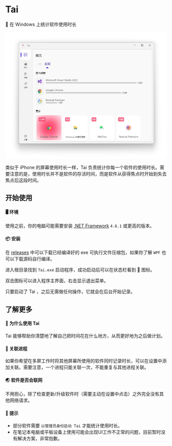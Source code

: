 # Tai
👻 在 Windows 上统计软件使用时长

<img src="index.jpg" width=600 />

类似于 iPhone 的屏幕使用时长一样，Tai 负责统计你每一个软件的使用时长。需要注意的是，使用时长并不是软件的存活时间，而是软件从获得焦点时开始到失去焦点后这段时间。

## 开始使用

#### 🖥 环境

使用之前，你的电脑可能需要安装 [.NET Framework](https://dotnet.microsoft.com/en-us/download/dotnet-framework) `4.6.1` 或更高的版本。

#### 📦 安装

在 [releases](https://github.com/Planshit/Tai/releases) 中可以下载已经编译好的 exe 可执行文件压缩包，如果你了解 `WPF` 也可以下载源码自行编译。

进入根目录找到 `Tai.exe` 启动程序，成功启动后可以在状态栏看到 👻 图标。

双击图标可以进入程序主界面，右击显示退出菜单。

只要启动了 Tai ，之后无需做任何操作，它就会在后台开始记录。

## 了解更多

#### 🤔 为什么使用 Tai

Tai 能够帮助你清楚地了解自己把时间花在什么地方，从而更好地为之后做计划。

#### 🔗 关联进程

如果你希望在多屏工作时将其他屏幕所使用的软件同时记录时长，可以在设置中添加关联。需要注意，一个进程只能关联一次，不能重复与其他进程关联。

#### 🌏 软件是否会联网

不用担心，除了检查更新/升级软件时（需要主动在设置中点击）之外完全没有其他网络请求。

#### 📌 提示

- 部分软件需要 `以管理员身份启动 Tai` 才能统计使用时长。
- 在笔记本电脑或平板设备上使用可能会出现UI工作不正常的问题，目前暂时没有解决方案，非常抱歉。

